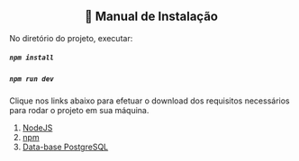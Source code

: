<h2 align="center"> 
📌 Manual de Instalação
</h2>

No diretório do projeto, executar:

##### `npm install`
##### `npm run dev`

Clique nos links abaixo para efetuar o download dos requisitos necessários para rodar o projeto em sua máquina.

1. [NodeJS](https://nodejs.org/en/download/)
2. [npm](https://www.npmjs.com/package/download)
3. [Data-base PostgreSQL](https://www.postgresql.org/download/)



